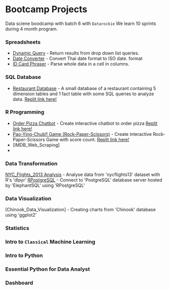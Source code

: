 # Bootcamp Projects
Data sciene boodcamp with batch 6 with `Datarockie`
We learn 10 sprints during 4 month program.

### Spreadsheets 
- [Dynamic Query](https://github.com/Gaow9/bootcamp_projects/blob/main/Spreadsheets/Google%20Sheets%20-%20Dynamic%20Query.pdf) - Return results from drop down list queries.
- [Date Converter](https://github.com/Gaow9/bootcamp_projects/blob/main/Spreadsheets/Google_Sheets_Date_Converter_(TH_to_EN).pdf) - Convert Thai date format to ISO date. format
- [ID Card Phraser](https://github.com/Gaow9/bootcamp_projects/blob/main/Spreadsheets/Google_Sheets_ID_Card_Parser.pdf) - Parse whole data in a cell in columns.

### SQL Database
- [Restaurant Database](https://github.com/Gaow9/bootcamp_projects/blob/main/SQL/SQL_Restaurant_Database.sql) - A small database of a restaurant containing 5 dimension tables and 1 fact table with some SQL queries to analyze data. [Replit link here!](https://replit.com/@KantapongMaisuk/SQLRestaurant-Database#main.sql)
  
### R Programming

- [Order Pizza Chatbot](https://github.com/Gaow9/bootcamp_projects/blob/main/R%20Programming/the_pizza_cottage_order_chatbot.r) - Create interactive chatbot to order pizza [Replit link here!](https://replit.com/@KantapongMaisuk/Batch06ChatbotPizza#main.r)
- [Pao-Ying-Chub!! Game (Rock-Paper-Scissors)](https://github.com/Gaow9/bootcamp_projects/blob/main/R%20Programming/Pao-Ying-Chup%20Game%20(Rock-Paper-Scissors).r) - Create interactive Rock-Paper-Scissors Game with score count. [Replit link here!](https://replit.com/@KantapongMaisuk/Batch6-Pao-Ying-Chup#main.r)
- [IMDB_Web_Scraping]
- 
### Data Transformation
[NYC_Flights_2013 Analysis]() - Analyse data from 'nycflights13' dataset with R's 'dlpyr'
[RPostgreSQL]() - Connect to 'PostgreSQL' database server hosted by 'ElephantSQL' using 'RPostgreSQL'

### Data Visualization
[Chinook_Data_Visualization] - Creating charts from 'Chinook' database using 'ggplot2'

### Statistics

### Intro to `Classical` Machine Learning

### Intro to Python

### Essential Python for Data Analyst

### Dashboard
